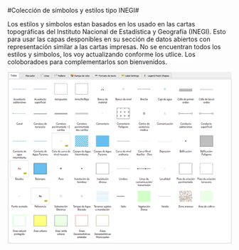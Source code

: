 #Colección de símbolos y estilos tipo INEGI#

Los estilos y simbolos estan basados en los usado en las cartas topográficas del Instituto Nacional de Estadística y Geografía (INEGI).
Esto para usar las capas desponibles en su sección de datos abiertos con representación similar a las cartas impresas.
No se encuentran todos los estilos y simbolos, los voy actualizando conforme los utlice. 
Los coloboradoes para complementarlos son bienvenidos.

![alt text](https://github.com/Krotalo25/qgis_estilos/blob/master/collections/tipoINEGI/preview/simbolos_previo.png)
